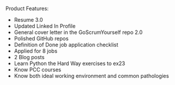 Product Features:

- Resume 3.0
- Updated Linked In Profile
- General cover letter in the GoScrumYourself repo 2.0
- Polished GitHub repos
- Definition of Done job application checklist
- Applied for 8 jobs
- 2 Blog posts
- Learn Python the Hard Way exercises to ex23
- Know PCC courses
- Know both ideal working environment and common pathologies
